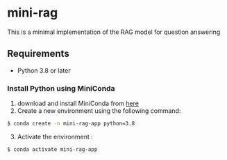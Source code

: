 # mini-rag
This is a minimal implementation of the RAG model for question answering

## Requirements

- Python 3.8 or later

### Install Python using MiniConda 

1) download and install MiniConda from [here](https://docs.anaconda.com/miniconda/install/)
2) Create a new environment using the following command:
```bash
$ conda create -n mini-rag-app python=3.8
```
3) Activate the environment :
```bash
$ conda activate mini-rag-app
```
